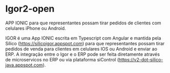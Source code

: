 # Igor2-open
APP IONIC para que representantes possam tirar pedidos de clientes com celulares iPhone ou Android.

IGOR é uma App IONIC escrita em Typescript com Angular e mantida pela Sílico (https://silicoigor.appspot.com) para que representantes possam tirar pedidos de venda para clientes em celulares IOS ou Android e enviar ao ERP. A integração entre o Igor e o ERP pode ser feita diretamente através de microservicos no ERP ou via plataforma siControl (https://v2-dot-silico-java.appspot.com).
